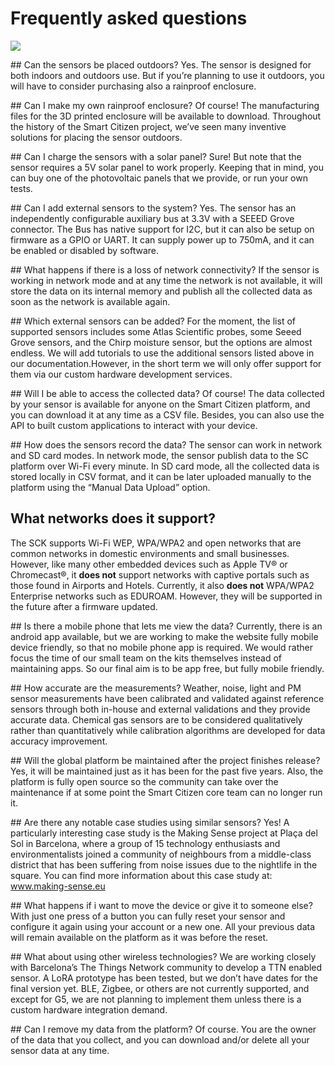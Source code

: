 Frequently asked questions
==========================

![](https://i.imgur.com/iI3Bu6F.jpg)

## Can the sensors be placed outdoors?
Yes. The sensor is designed for both indoors and outdoors use. But if you’re planning to use it outdoors, you will have to consider purchasing also a rainproof enclosure.

## Can I make my own rainproof enclosure?
Of course! The manufacturing files for the 3D printed enclosure will be available to download. Throughout the history of the Smart Citizen project, we’ve seen many inventive solutions for placing the sensor outdoors.

## Can I charge the sensors with a solar panel?
Sure! But note that the sensor requires a 5V solar panel to work properly. Keeping that in mind, you can buy one of the photovoltaic panels that we provide, or run your own tests.

## Can I add external sensors to the system?
Yes. The sensor has an independently configurable auxiliary bus at 3.3V with a SEEED Grove connector. The Bus has native support for I2C, but it can also be setup on firmware as a GPIO or UART. It can supply power up to 750mA, and it can be enabled or disabled by software.

## What happens if there is a loss of network connectivity?
If the sensor is working in network mode and at any time the network is not available, it will store the data on its internal memory and publish all the collected data as soon as the network is available again.

## Which external sensors can be added?
For the moment, the list of supported sensors includes some Atlas Scientific probes, some Seeed Grove sensors, and the Chirp moisture sensor, but the options are almost endless. We will add tutorials to use the additional sensors listed above in our documentation.However, in the short term we will only offer support for them via our custom hardware development services.

## Will I be able to access the collected data?
Of course! The data collected by your sensor is available for anyone on the Smart Citizen platform, and you can download it at any time as a CSV file. Besides, you can also use the API to built custom applications to interact with your device.

## How does the sensors record the data?
The sensor can work in network and SD card modes. In network mode, the sensor publish data to the SC platform over Wi-Fi every minute. In SD card mode, all the collected data is stored locally in CSV format, and it can be later uploaded manually to the platform using the “Manual Data Upload” option.

## What networks does it support?
The SCK supports Wi-Fi WEP, WPA/WPA2 and open networks that are common networks in domestic environments and small businesses. However, like many other embedded devices such as Apple TV® or Chromecast®, it **does not** support networks with captive portals such as those found in Airports and Hotels. Currently, it also **does not** WPA/WPA2 Enterprise networks such as EDUROAM. However, they will be supported in the future after a firmware updated. 

## Is there a mobile phone that lets me view the data?
Currently, there is an android app available, but we are working to make the website fully mobile device friendly, so that no mobile phone app is required. We would rather focus the time of our small team on the kits themselves instead of maintaining apps. So our final aim is to be app free, but fully mobile friendly.

## How accurate are the measurements?
Weather, noise, light and PM sensor measurements have been calibrated and validated against reference sensors through both in-house and external validations and they provide accurate data. Chemical gas sensors are to be considered qualitatively rather than quantitatively while calibration algorithms are developed for data accuracy improvement.

## Will the global platform be maintained after the project finishes release?
Yes, it will be maintained just as it has been for the past five years. Also, the platform is fully open source so the community can take over the maintenance if at some point the Smart Citizen core team can no longer run it.

## Are there any notable case studies using similar sensors?
Yes! A particularly interesting case study is the Making Sense project at Plaça del Sol in Barcelona, where a group of 15 technology enthusiasts and environmentalists joined a community of neighbours from a middle-class district that has been suffering from noise issues due to the nightlife in the square. You can find more information about this case study at: www.making-sense.eu

## What happens if i want to move the device or give it to someone else?
With just one press of a button you can fully reset your sensor and configure it again using your account or a new one. All your previous data will remain available on the platform as it was before the reset.

## What about using other wireless technologies?
We are working closely with Barcelona’s The Things Network community to develop a TTN enabled sensor. A LoRA prototype has been tested, but we don’t have dates for the final version yet. BLE, Zigbee, or others are not currently supported, and except for G5, we are not planning to implement them unless there is a custom hardware integration demand.

## Can I remove my data from the platform?
Of course. You are the owner of the data that you collect, and you can download and/or delete all your sensor data at any time.